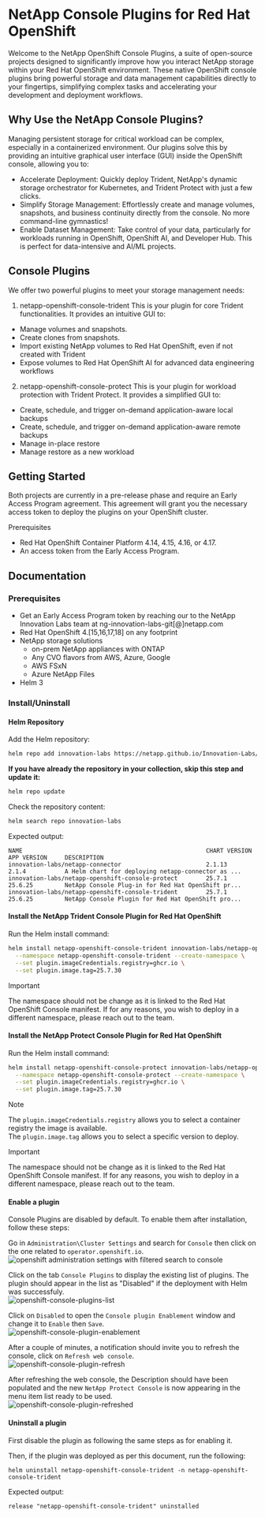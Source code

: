 # NetApp Console Plugins for Red Hat OpenShift

Welcome to the NetApp OpenShift Console Plugins, a suite of open-source projects designed to significantly improve how you interact NetApp storage within your Red Hat OpenShift environment. These native OpenShift console plugins bring powerful storage and data management capabilities directly to your fingertips, simplifying complex tasks and accelerating your development and deployment workflows.

## Why Use the NetApp Console Plugins?
Managing persistent storage for critical workload can be complex, especially in a containerized environment. Our plugins solve this by providing an intuitive graphical user interface (GUI) inside the OpenShift console, allowing you to:

* Accelerate Deployment: Quickly deploy Trident, NetApp's dynamic storage orchestrator for Kubernetes, and Trident Protect with just a few clicks.
* Simplify Storage Management: Effortlessly create and manage volumes, snapshots, and business continuity directly from the console. No more command-line gymnastics!
* Enable Dataset Management: Take control of your data, particularly for workloads running in OpenShift, OpenShift AI, and Developer Hub. This is perfect for data-intensive and AI/ML projects.

## Console Plugins
We offer two powerful plugins to meet your storage management needs:

1. netapp-openshift-console-trident
This is your plugin for core Trident functionalities. It provides an intuitive GUI to:

* Manage volumes and snapshots.
* Create clones from snapshots. 
* Import existing NetApp volumes to Red Hat OpenShift, even if not created with Trident
* Expose volumes to Red Hat OpenShift AI for advanced data engineering workflows

2. netapp-openshift-console-protect
This is your plugin for workload protection with Trident Protect. It provides a simplified GUI to:

* Create, schedule, and trigger on-demand application-aware local backups 
* Create, schedule, and trigger on-demand application-aware remote backups 
* Manage in-place restore
* Manage restore as a new workload

## Getting Started
Both projects are currently in a pre-release phase and require an Early Access Program agreement. This agreement will grant you the necessary access token to deploy the plugins on your OpenShift cluster.

Prerequisites
* Red Hat OpenShift Container Platform 4.14, 4.15, 4.16, or 4.17.
* An access token from the Early Access Program.

## Documentation

### Prerequisites

* Get an Early Access Program token by reaching our to the NetApp Innovation Labs team at ng-innovation-labs-git[@]netapp.com
* Red Hat OpenShift 4.[15,16,17,18] on any footprint
* NetApp storage solutions
  * on-prem NetApp appliances with ONTAP
  * Any CVO flavors from AWS, Azure, Google
  * AWS FSxN
  * Azure NetApp Files
* Helm 3

### Install/Uninstall

#### Helm Repository
Add the Helm repository:
```sh
helm repo add innovation-labs https://netapp.github.io/Innovation-Labs/
```

**If you have already the repository in your collection, skip this step and update it:**
```sh
helm repo update
```

Check the repository content:
```sh
helm search repo innovation-labs 
```
Expected output:
```
NAME                                                    CHART VERSION   APP VERSION     DESCRIPTION
innovation-labs/netapp-connector                        2.1.13          2.1.4           A Helm chart for deploying netapp-connector as ...
innovation-labs/netapp-openshift-console-protect        25.7.1          25.6.25         NetApp Console Plug-in for Red Hat OpenShift pr...
innovation-labs/netapp-openshift-console-trident        25.7.1          25.6.25         NetApp Console Plugin for Red Hat OpenShift pro...
```

#### Install the NetApp Trident Console Plugin for Red Hat OpenShift
Run the Helm install command:
```sh
helm install netapp-openshift-console-trident innovation-labs/netapp-openshift-console-trident \
  --namespace netapp-openshift-console-trident --create-namespace \
  --set plugin.imageCredentials.registry=ghcr.io \
  --set plugin.image.tag=25.7.30 
``` 

> [!IMPORTANT]
> The namespace should not be change as it is linked to the Red Hat OpenShift Console manifest.
> If for any reasons, you wish to deploy in a different namespace, please reach out to the team.

#### Install the NetApp Protect Console Plugin for Red Hat OpenShift
Run the Helm install command:
```sh
helm install netapp-openshift-console-protect innovation-labs/netapp-openshift-console-protect \
  --namespace netapp-openshift-console-protect --create-namespace \
  --set plugin.imageCredentials.registry=ghcr.io \
  --set plugin.image.tag=25.7.30 
``` 

> [!NOTE]
> The ```plugin.imageCredentials.registry``` allows you to select a container registry the image is available.   
> The ```plugin.image.tag``` allows you to select a specific version to deploy.   

> [!IMPORTANT]
> The namespace should not be change as it is linked to the Red Hat OpenShift Console manifest.
> If for any reasons, you wish to deploy in a different namespace, please reach out to the team.


#### Enable a plugin
Console Plugins are disabled by default. To enable them after installation, follow these steps:

Go in ```Administration\Cluster Settings``` and search for ```Console``` then click on the one related to ```operator.openshift.io```.   
![openshift administration settings with filtered search to console](../../images/openshift-administration-settings.png)

Click on the tab ```Console Plugins``` to display the existing list of plugins. The plugin should appear in the list as "Disabled" if the deployment with Helm was successfuly.   
![openshift-console-plugins-list](.../../images/openshift-console-plugins-list.png)

Click on ```Disabled``` to open the ```Console plugin Enablement``` window and change it to ```Enable``` then ```Save```.   
![openshift-console-plugin-enablement](../../images/openshift-console-plugin-enablement.png)

After a couple of minutes, a notification should invite you to refresh the console, click on ```Refresh web console```.   
![openshift-console-plugin-refresh](../../images/openshift-console-plugin-refresh.png)

After refreshing the web console, the Description should have been populated and the new ```NetApp Protect Console``` is now appearing in the menu item list ready to be used.   
![openshift-console-plugin-refreshed](.../../images/openshift-console-plugin-refreshed.png)

#### Uninstall a plugin
First disable the plugin as following the same steps as for enabling it. 

Then, if the plugin was deployed as per this document, run the following:
```
helm uninstall netapp-openshift-console-trident -n netapp-openshift-console-trident
```
Expected output:
```
release "netapp-openshift-console-trident" uninstalled
```